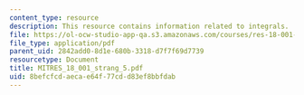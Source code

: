 ```yaml
---
content_type: resource
description: This resource contains information related to integrals.
file: https://ol-ocw-studio-app-qa.s3.amazonaws.com/courses/res-18-001-calculus-online-textbook-spring-2005/8befcfcdaecae64f77cdd83ef8bbfdab_MITRES_18_001_strang_5.pdf
file_type: application/pdf
parent_uid: 2842add0-8d1e-680b-3318-d7f7f69d7739
resourcetype: Document
title: MITRES_18_001_strang_5.pdf
uid: 8befcfcd-aeca-e64f-77cd-d83ef8bbfdab
---
```

